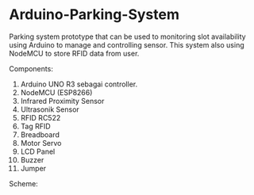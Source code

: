 # Arduino-Parking-System
Parking system prototype that can be used to monitoring slot availability using Arduino to manage and controlling sensor. This system also using NodeMCU to store RFID data from user.

Components:
1. Arduino UNO R3 sebagai controller.
2. NodeMCU (ESP8266)
3. Infrared Proximity Sensor 
4. Ultrasonik Sensor
5. RFID RC522
6. Tag RFID
7. Breadboard
8. Motor Servo
9. LCD Panel
10. Buzzer
11. Jumper

Scheme:
